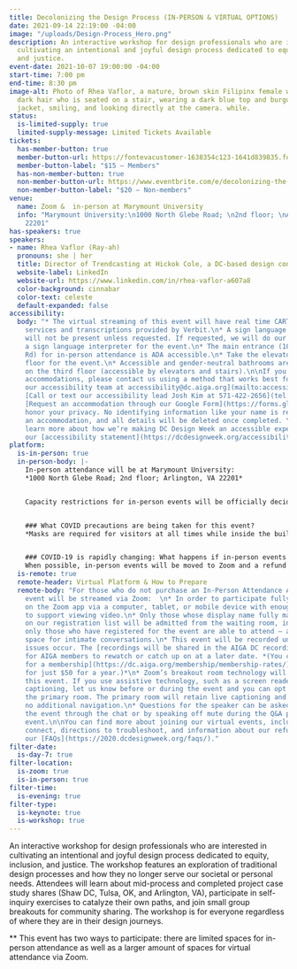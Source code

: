 ```yaml
---
title: Decolonizing the Design Process (IN-PERSON & VIRTUAL OPTIONS)
date: 2021-09-14 22:19:00 -04:00
image: "/uploads/Design-Process_Hero.png"
description: An interactive workshop for design professionals who are interested in
  cultivating an intentional and joyful design process dedicated to equity, inclusion,
  and justice.
event-date: 2021-10-07 19:00:00 -04:00
start-time: 7:00 pm
end-time: 8:30 pm
image-alt: Photo of Rhea Vaflor, a mature, brown skin Filipinx female with medium-length
  dark hair who is seated on a stair, wearing a dark blue top and burgundy colored
  jacket, smiling, and looking directly at the camera. while.
status:
  is-limited-supply: true
  limited-supply-message: Limited Tickets Available
tickets:
  has-member-button: true
  member-button-url: https://fontevacustomer-1638354c123-1641d839835.force.com/services/oauth2/authorize?client_id=3MVG9nthuDc9owbcOq7_07W.HriOQQPWTbMkrpOla.ajDQlTHf4_uby_mhwylcX.mJBU2O2SppTiZMS0J_HJd&response_type=code&redirect_uri=https://ikit.aiga.org/ikit_national_util/ikit-national-util-sso-redirect/&state=https%3A%2F%2Fdc.aiga.org%2Fevent%2Fdecolonizing-the-design-process-in-person-virtual-options%2F%3Fredirect_source%3Deventbrite_register
  member-button-label: "$15 — Members"
  has-non-member-button: true
  non-member-button-url: https://www.eventbrite.com/e/decolonizing-the-design-process-in-person-virtual-options-tickets-170499428380
  non-member-button-label: "$20 — Non-members"
venue:
  name: Zoom &  in-person at Marymount University
  info: "Marymount University:\n1000 North Glebe Road; \n2nd floor; \nArlington, VA
    22201"
has-speakers: true
speakers:
- name: Rhea Vaflor (Ray-ah)
  pronouns: she | her
  title: Director of Trendcasting at Hickok Cole, a DC-based design consultancy
  website-label: LinkedIn
  website-url: https://www.linkedin.com/in/rhea-vaflor-a607a8
  color-background: cinnabar
  color-text: celeste
  default-expanded: false
accessibility:
  body: "* The virtual streaming of this event will have real time CART (live captioning)
    services and transcriptions provided by Verbit.\n* A sign language interpreter
    will not be present unless requested. If requested, we will do our best to employ
    a sign language interpreter for the event.\n* The main entrance (1000 N. Glebe
    Rd) for in-person attendance is ADA accessible.\n* Take the elevator to the second
    floor for the event.\n* Accessible and gender-neutral bathrooms are available
    on the third floor (accessible by elevators and stairs).\n\nIf you need any additional
    accommodations, please contact us using a method that works best for you:\n* [Email
    our accessibility team at accessibility@dc.aiga.org](mailto:accessibility@dc.aiga.org).\n*
    [Call or text our accessibility lead Josh Kim at 571-422-2656](tel:571-422-2656).\n*
    [Request an accommodation through our Google Form](https://forms.gle/VTys8LzewYs2isUm7).\n\nWe
    honor your privacy. No identifying information like your name is required to request
    an accommodation, and all details will be deleted once completed. \n\nYou can
    learn more about how we’re making DC Design Week an accessible experience by visiting
    our [accessibility statement](https://dcdesignweek.org/accessibility/)."
platform:
  is-in-person: true
  in-person-body: |-
    In-person attendance will be at Marymount University:
    *1000 North Glebe Road; 2nd floor; Arlington, VA 22201*


    Capacity restrictions for in-person events will be officially decided about two weeks out from DCDW and posted on the specific event pages in order to follow the latest CDC guidance.


    ### What COVID precautions are being taken for this event?
    *Masks are required for visitors at all times while inside the building, regardless of vaccination status*


    ### COVID-19 is rapidly changing: What happens if in-person events need to be cancelled?
    When possible, in-person events will be moved to Zoom and a refund should not be expected. If an event is canceled in its entirety a refund will be issued. In either scenario you will be notified immediately.
  is-remote: true
  remote-header: Virtual Platform & How to Prepare
  remote-body: "For those who do not purchase an In-Person Attendance Add-On, the
    event will be streamed via Zoom:  \n* In order to participate fully, plan to join
    on the Zoom app via a computer, tablet, or mobile device with enough bandwidth
    to support viewing video.\n* Only those whose display name fully matches the name
    on our registration list will be admitted from the waiting room, in order to ensure
    only those who have registered for the event are able to attend — and to create
    space for intimate conversations.\n* This event will be recorded unless technical
    issues occur. The [recordings will be shared in the AIGA DC recordings archive](https://dc.aiga.org/introducing-the-aiga-dc-event-recordings-archive/)
    for AIGA members to rewatch or catch up on at a later date. *(You can [register
    for a membership](https://dc.aiga.org/membership/membership-rates/) on our website
    for just $50 for a year.)*\n* Zoom’s breakout room technology will be used for
    this event. If you use assistive technology, such as a screen reader or need live
    captioning, let us know before or during the event and you can opt to stay in
    the primary room. The primary room will retain live captioning and will require
    no additional navigation.\n* Questions for the speaker can be asked live during
    the event through the chat or by speaking off mute during the Q&A portion of the
    event.\n\nYou can find more about joining our virtual events, including how to
    connect, directions to troubleshoot, and information about our refund policy in
    our [FAQs](https://2020.dcdesignweek.org/faqs/)."
filter-date:
  is-day-7: true
filter-location:
  is-zoom: true
  is-in-person: true
filter-time:
  is-evening: true
filter-type:
  is-keynote: true
  is-workshop: true
---
```


An interactive workshop for design professionals who are interested in cultivating an intentional and joyful design process dedicated to equity, inclusion, and justice. The workshop features an exploration of traditional design processes and how they no longer serve our societal or personal needs. Attendees will learn about  mid-process and completed project case study shares (Shaw DC, Tulsa, OK, and Arlington, VA), participate in self-inquiry exercises to catalyze their  own paths, and join small group breakouts for community sharing. The workshop is for everyone regardless of where they are in their design journeys. 

** This event has two ways to participate: there are limited spaces for in-person attendance as well as a larger amount of spaces for virtual attendance via Zoom.
